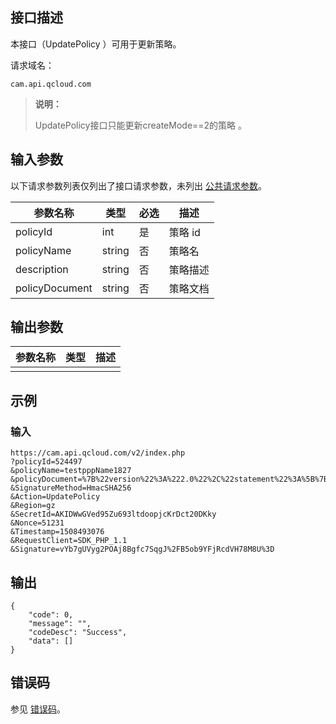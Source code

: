 ## 接口描述

本接口（UpdatePolicy ）可用于更新策略。

请求域名：

```
cam.api.qcloud.com 
```

> **说明：**
>
> UpdatePolicy接口只能更新createMode==2的策略 。

##  输入参数

以下请求参数列表仅列出了接口请求参数，未列出 [公共请求参数](https://cloud.tencent.com/document/api/213/6976)。

| 参数名称       | 类型   | 必选 | 描述     |
| -------------- | ------ | ---- | -------- |
| policyId       | int    | 是   | 策略 id  |
| policyName     | string | 否   | 策略名   |
| description    | string | 否   | 策略描述 |
| policyDocument | string | 否   | 策略文档 |

## 输出参数

| 参数名称 | 类型 | 描述 |
| -------- | ---- | ---- |
|          |      |      |

## 示例

### 输入

```
https://cam.api.qcloud.com/v2/index.php
?policyId=524497
&policyName=testpppName1827
&policyDocument=%7B%22version%22%3A%222.0%22%2C%22statement%22%3A%5B%7B%22action%22%3A%22clb%3A%2A%22%2C%22effect%22%3A%22allow%22%2C%22resource%22%3A%22%2A%22%7D%5D%7D
&SignatureMethod=HmacSHA256
&Action=UpdatePolicy
&Region=gz
&SecretId=AKIDWwGVed95Zu693ltdoopjcKrDct20DKky
&Nonce=51231
&Timestamp=1508493076
&RequestClient=SDK_PHP_1.1
&Signature=vYb7gUVyg2POAj8Bgfc7SqgJ%2FB5ob9YFjRcdVH78M8U%3D
```

## 输出

```
{
    "code": 0,
    "message": "",
    "codeDesc": "Success",
    "data": []
}
```

## 错误码

参见 [错误码](http://tapd.oa.com/QCloud_2015/markdown_wikis/view/#cam%E6%A8%A1%E5%9D%97API%E9%94%99%E8%AF%AF%E7%A0%81)。